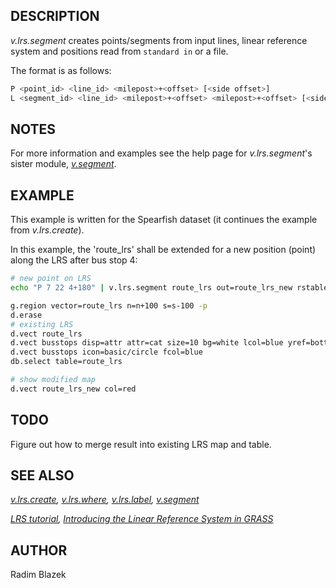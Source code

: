 ## DESCRIPTION

*v.lrs.segment* creates points/segments from input lines, linear
reference system and positions read from `standard in` or a file.

The format is as follows:

```bash
P <point_id> <line_id> <milepost>+<offset> [<side offset>]
L <segment_id> <line_id> <milepost>+<offset> <milepost>+<offset> [<side offset>]
```

## NOTES

For more information and examples see the help page for
*v.lrs.segment*'s sister module, *[v.segment](v.segment.md)*.

## EXAMPLE

This example is written for the Spearfish dataset (it continues the
example from *v.lrs.create*).

In this example, the 'route_lrs' shall be extended for a new position
(point) along the LRS after bus stop 4:

```bash
# new point on LRS
echo "P 7 22 4+180" | v.lrs.segment route_lrs out=route_lrs_new rstable=route_lrs

g.region vector=route_lrs n=n+100 s=s-100 -p
d.erase
# existing LRS
d.vect route_lrs
d.vect busstops disp=attr attr=cat size=10 bg=white lcol=blue yref=bottom
d.vect busstops icon=basic/circle fcol=blue
db.select table=route_lrs

# show modified map
d.vect route_lrs_new col=red
```

## TODO

Figure out how to merge result into existing LRS map and table.

## SEE ALSO

*[v.lrs.create](v.lrs.create.md), [v.lrs.where](v.lrs.where.md),
[v.lrs.label](v.lrs.label.md), [v.segment](v.segment.md)*

*[LRS tutorial](lrs.md),
[Introducing the Linear Reference System in
GRASS](https://foss4g.asia/2004/Full-Paper_PDF/Introducing-the-Linear-Reference-System-in-GRASS.pdf)*

## AUTHOR

Radim Blazek

